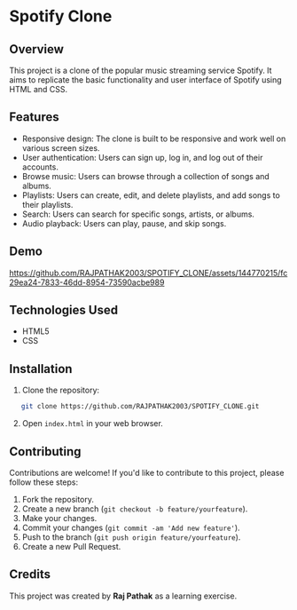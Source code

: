 # Spotify Clone


## Overview

This project is a clone of the popular music streaming service Spotify. It aims to replicate the basic functionality and user interface of Spotify using HTML and CSS.

## Features

- Responsive design: The clone is built to be responsive and work well on various screen sizes.
- User authentication: Users can sign up, log in, and log out of their accounts.
- Browse music: Users can browse through a collection of songs and albums.
- Playlists: Users can create, edit, and delete playlists, and add songs to their playlists.
- Search: Users can search for specific songs, artists, or albums.
- Audio playback: Users can play, pause, and skip songs.

## Demo
https://github.com/RAJPATHAK2003/SPOTIFY_CLONE/assets/144770215/fc29ea24-7833-46dd-8954-73590acbe989

## Technologies Used

- HTML5
- CSS

## Installation

1. Clone the repository:

```bash
   git clone https://github.com/RAJPATHAK2003/SPOTIFY_CLONE.git
   ```


2. Open `index.html` in your web browser.



## Contributing

Contributions are welcome! If you'd like to contribute to this project, please follow these steps:

1. Fork the repository.
2. Create a new branch (`git checkout -b feature/yourfeature`).
3. Make your changes.
4. Commit your changes (`git commit -am 'Add new feature'`).
5. Push to the branch (`git push origin feature/yourfeature`).
6. Create a new Pull Request.

## Credits

This project was created by __Raj Pathak__ as a learning exercise.





